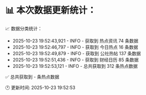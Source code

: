 📊 本次数据更新统计：
==========================

📈 数据分类统计：
- 2025-10-23 19:52:43,921 - INFO - 获取到 热点资讯 74 条数据
- 2025-10-23 19:52:46,797 - INFO - 获取到 今日热点 16 条数据
- 2025-10-23 19:52:49,879 - INFO - 获取到 公社热帖 137 条数据
- 2025-10-23 19:52:51,436 - INFO - 获取到 财经日历 85 条数据
- 2025-10-23 19:52:53,121 - INFO - 总共获取到 312 条热点数据

✅ 总共获取到 - 条热点数据

🕐 更新时间: 2025-10-23 19:52:53
